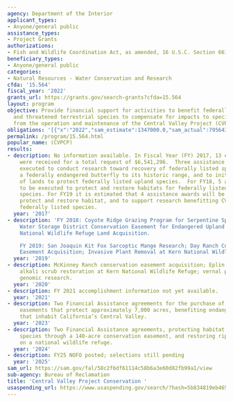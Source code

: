 ```yaml
---
agency: Department of the Interior
applicant_types:
- Anyone/general public
assistance_types:
- Project Grants
authorizations:
- Fish and Wildlife Coordination Act, as amended, 16 U.S.C. Section 661 et seq.
beneficiary_types:
- Anyone/general public
categories:
- Natural Resources - Water Conservation and Research
cfda: '15.564'
fiscal_year: '2022'
grants_url: https://grants.gov/search-grants?cfda=15.564
layout: program
objective: Provide financial support for activities to benefit federally listed endangered
  and threatened terrestrial species to compensate for impacts to species resulting
  from the operation and maintenance of the Central Valley Project (CVP) of California.
obligations: '[{"x":"2022","sam_estimate":1347000.0,"sam_actual":795643.0,"usa_spending_actual":-312692.75},{"x":"2023","sam_estimate":1000000.0,"sam_actual":1362270.0,"usa_spending_actual":-576000.0},{"x":"2024","sam_estimate":1108674.0,"sam_actual":0.0,"usa_spending_actual":480000.0}]'
permalink: /program/15.564.html
popular_name: (CVPCP)
results:
- description: No information available. In Fiscal Year (FY) 2017, 13 eligible applications
    were received for a total request of $6,541,296.  Three assistance awards were
    executed to conduct research toward recovery of federally listed species, to reintroduce
    a federally endangered butterfly to its historic range, and to initiate the acquisition
    of lands to protect federally listed upland species.  For FY18, 5 awards are expected
    to be executed to protect and restore habitats for federally listed CVP-impacted
    species. For FY19 it is estimated that 4 assistance awards will be executed to
    protect and restore habitat, and to support research benefitting CVP-impacted
    federally listed species.
  year: '2017'
- description: 'FY 2018: Coyote Ridge Grazing Program for Serpentine Species, Semitropic
    Water Storage District Conservation Easement for Endangered Upland Species, Pixley
    National Wildlife Refuge Land Acquisition.

    FY 2019: San Joaquin Kit Fox Sarcoptic Mange Research; Day Ranch Conservation
    Easement Acquisition; Invasive Plant Removal at Kern National Wildlife Refuge.'
  year: '2019'
- description: McKinney Ranch conservation easement acquisition; Eplin Property acquisition;
    alkali scrub restoration at Kern National Wildlife Refuge; vernal pool crustacean
    genomic research.
  year: '2020'
- description: FY 2021 accomplishment information not yet available.
  year: '2021'
- description: Two Financial Assistance agreements for the purchase of conservation
    easements that protect approximately 7,000 acres, benefiting endangered species
    that inhabit California’s Central Valley.
  year: '2023'
- description: Two Financial Assistance agreements, protecting habitat for an endangered
    species through a 140-acre conservation easement, and restoring riparian habitat
    on a national wildlife refuge.
  year: '2024'
- description: FY25 NOFO posted; selections still pending
  year: '2025'
sam_url: https://sam.gov/fal/58c2f6df61114c58b6a3e60d82fb99a1/view
sub-agency: Bureau of Reclamation
title: 'Central Valley Project Conservation '
usaspending_url: https://www.usaspending.gov/search/?hash=5b834819eb46598adb629d7aca28cc38
---
```

